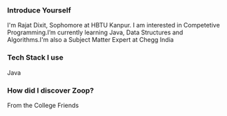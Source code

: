### Introduce Yourself
I'm Rajat Dixit, Sophomore at HBTU Kanpur. I am interested in Competetive Programming.I’m currently learning Java, Data Structures and Algorithms.I'm also a Subject Matter Expert at Chegg India

### Tech Stack I use
Java

### How did I discover Zoop?
From the College Friends
